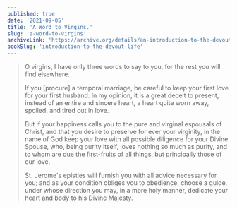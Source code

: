 ```yaml
---
published: true
date: '2021-09-05'
title: 'A Word to Virgins.'
slug: 'a-word-to-virgins'
archiveLink: 'https://archive.org/details/an-introduction-to-the-devout-life/page/217?view=theater'
bookSlug: 'introduction-to-the-devout-life'
---
```


> O virgins, I have only three words to say to you, for the rest you will find elsewhere.
>
> If you [procure] a temporal marriage, be careful to keep your first love for your first husband. In my opinion, it is a great deceit to present, instead of an entire and sincere heart, a heart quite worn away, spoiled, and tired out in love.
>
> But if your happiness calls you to the pure and virginal espousals of Christ, and that you desire to preserve for ever your virginity, in the name of God keep your love with all possible diligence for your Divine Spouse, who, being purity itself, loves nothing so much as purity, and to whom are due the first-fruits of all things, but principally those of our love.
>
> St. Jerome's epistles will furnish you with all advice necessary for you; and as your condition obliges you to obedience, choose a guide, under whose direction you may, in a more holy manner, dedicate your heart and body to his Divine Majesty.